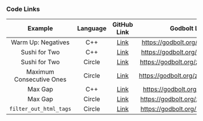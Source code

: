 ### Code Links

|         Example          | Language |                                                  GitHub Link                                                  |          Godbolt Link           |
| :----------------------: | :------: | :-----------------------------------------------------------------------------------------------------------: | :-----------------------------: |
|    Warm Up: Negatives    |   C++    |      [Link](https://github.com/codereport/Content/blob/main/Talks/2023-06-ItalianC%2B%2B/negatives.cpp)       | https://godbolt.org/z/8TEevabqd |
|      Sushi for Two       |   C++    |           [Link](https://github.com/codereport/top10/blob/main/05_sushi_for_two/sushi_for_two.cpp)            | https://godbolt.org/z/69Kh8baz3 |
|      Sushi for Two       |  Circle  |        [Link](https://github.com/codereport/top10/blob/main/05_sushi_for_two/sushi_for_two_circle.cpp)        | https://godbolt.org/z/P6PxMnhMz |
| Maximum Consecutive Ones |  Circle  |         [Link](https://github.com/codereport/top10/blob/main/02_mco/max_consecutive_ones_circle.cpp)          | https://godbolt.org/z/Mc11bWGd3 |
|         Max Gap          |   C++    |                 [Link](https://github.com/codereport/top10/blob/main/06_max_gap/max_gap.cpp)                  | https://godbolt.org/z/P43EhYcsj |
|         Max Gap          |  Circle  |              [Link](https://github.com/codereport/top10/blob/main/06_max_gap/max_gap_circle.cpp)              | https://godbolt.org/z/3K598jMMa |
|  `filter_out_html_tags`  |  Circle  | [Link](https://github.com/codereport/Content/blob/main/Talks/2023-06-ItalianC%2B%2B/filter_out_html_tags.cpp) | https://godbolt.org/z/on5xMG5ax |

<!-- 
### Podcast Links:
|      Podcast       |    Guest    |    Date    |                                         Link                                          |
| :----------------: | :---------: | :--------: | :-----------------------------------------------------------------------------------: |
| Functional Geekery | Alex Weiner | 2016-08-30 | [Episode 64 – Alex Weiner](https://www.functionalgeekery.com/episode-64-alex-weiner/) |

### YouTube Video Links:
|      Speaker       | Conference/Meetup | Year  |                                      Talk                                      |
| :----------------: | :---------------: | :---: | :----------------------------------------------------------------------------: |
| Alexander Stepanov |   Talk at Adobe   | 2002  | ⭐ [STL and Its Design Principles](https://www.youtube.com/watch?v=COuHLky7E2Q) |

### Paper Links:
|     Author     | Date  |                                                    Link                                                    |
| :------------: | :---: | :--------------------------------------------------------------------------------------------------------: |
| Alan J. Perlis | 1977  | [⭐ In praise of APL: a language for lyrical programming](https://dl.acm.org/doi/pdf/10.1145/586015.586019) |

### Article/Other Links:
| Author | Site  | Date  | Link  |
| :----: | :---: | :---: | :---: |
 -->
